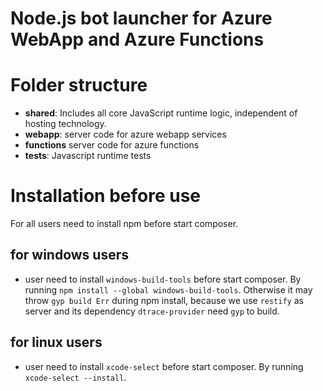 # Node.js bot launcher for Azure WebApp and Azure Functions

# Folder structure

- **shared**: Includes all core JavaScript runtime logic, independent of hosting technology.
- **webapp**: server code for azure webapp services
- **functions** server code for azure functions
- **__tests__**: Javascript runtime tests

# Installation before use

For all users need to install npm before start composer.

## for windows users

 * user need to install `windows-build-tools` before start composer. By running `npm install --global windows-build-tools`. Otherwise it may throw `gyp build Err` during npm install, because we use `restify` as server and its dependency `dtrace-provider` need `gyp` to build.

## for linux users
 * user need to install `xcode-select` before start composer. By running `xcode-select --install`.
